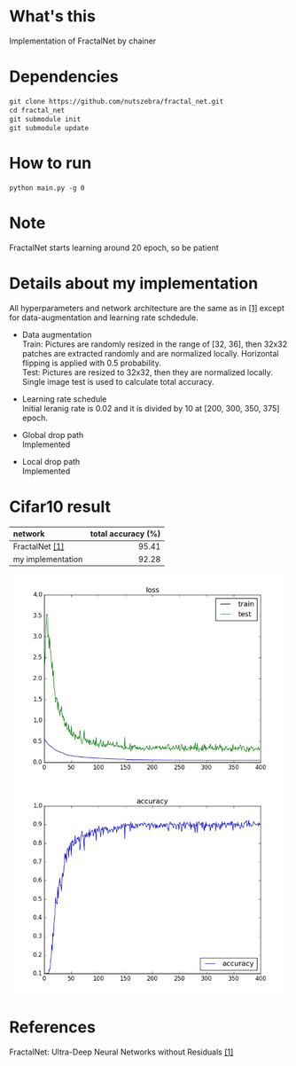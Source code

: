 # What's this
Implementation of FractalNet by chainer  

# Dependencies

    git clone https://github.com/nutszebra/fractal_net.git
    cd fractal_net
    git submodule init
    git submodule update

# How to run
    python main.py -g 0

# Note
FractalNet starts learning around 20 epoch, so be patient


# Details about my implementation
All hyperparameters and network architecture are the same as in [[1]][Paper] except for data-augmentation and learning rate schdedule.  

* Data augmentation  
Train: Pictures are randomly resized in the range of [32, 36], then 32x32 patches are extracted randomly and are normalized locally. Horizontal flipping is applied with 0.5 probability.  
Test: Pictures are resized to 32x32, then they are normalized locally. Single image test is used to calculate total accuracy.  
* Learning rate schedule  
Initial leranig rate is 0.02 and it is divided by 10 at [200, 300, 350, 375] epoch.  

* Global drop path  
Implemented  

* Local drop path  
Implemented  

# Cifar10 result
| network                   | total accuracy (%) |
|:--------------------------|-------------------:|
| FractalNet [[1]][Paper]   | 95.41              |
| my implementation         | 92.28               |

<img src="https://github.com/nutszebra/fractal_net/blob/master/loss.jpg" alt="loss" title="loss">
<img src="https://github.com/nutszebra/fractal_net/blob/master/accuracy.jpg" alt="total accuracy" title="total accuracy">

# References
FractalNet: Ultra-Deep Neural Networks without Residuals [[1]][Paper]

[paper]: https://arxiv.org/abs/1605.07648 "Paper"
